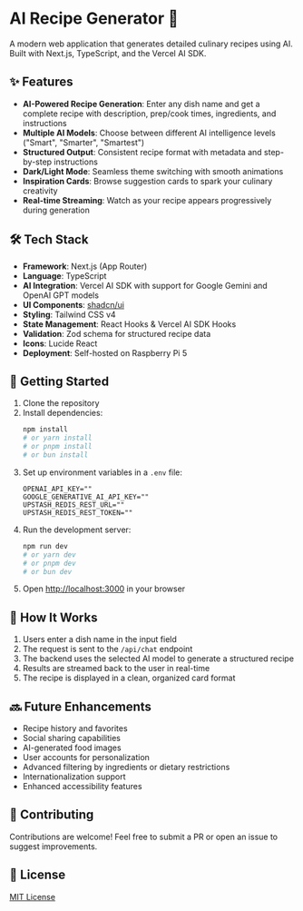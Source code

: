 # AI Recipe Generator 🍳

A modern web application that generates detailed culinary recipes using AI. Built with Next.js, TypeScript, and the Vercel AI SDK.

## ✨ Features

- **AI-Powered Recipe Generation**: Enter any dish name and get a complete recipe with description, prep/cook times, ingredients, and instructions
- **Multiple AI Models**: Choose between different AI intelligence levels ("Smart", "Smarter", "Smartest")
- **Structured Output**: Consistent recipe format with metadata and step-by-step instructions
- **Dark/Light Mode**: Seamless theme switching with smooth animations
- **Inspiration Cards**: Browse suggestion cards to spark your culinary creativity
- **Real-time Streaming**: Watch as your recipe appears progressively during generation

## 🛠️ Tech Stack

- **Framework**: Next.js (App Router)
- **Language**: TypeScript
- **AI Integration**: Vercel AI SDK with support for Google Gemini and OpenAI GPT models
- **UI Components**: [shadcn/ui](https://ui.shadcn.com/)
- **Styling**: Tailwind CSS v4
- **State Management**: React Hooks & Vercel AI SDK Hooks
- **Validation**: Zod schema for structured recipe data
- **Icons**: Lucide React
- **Deployment**: Self-hosted on Raspberry Pi 5

## 🚀 Getting Started

1. Clone the repository
2. Install dependencies:
   ```bash
   npm install
   # or yarn install
   # or pnpm install
   # or bun install
   ```
3. Set up environment variables in a `.env` file:
   ```
   OPENAI_API_KEY=""
   GOOGLE_GENERATIVE_AI_API_KEY=""
   UPSTASH_REDIS_REST_URL=""
   UPSTASH_REDIS_REST_TOKEN=""
   ```
4. Run the development server:
   ```bash
   npm run dev
   # or yarn dev
   # or pnpm dev
   # or bun dev
   ```
5. Open [http://localhost:3000](http://localhost:3000) in your browser

## 📌 How It Works

1. Users enter a dish name in the input field
2. The request is sent to the `/api/chat` endpoint
3. The backend uses the selected AI model to generate a structured recipe
4. Results are streamed back to the user in real-time
5. The recipe is displayed in a clean, organized card format

## 🔜 Future Enhancements

- Recipe history and favorites
- Social sharing capabilities
- AI-generated food images
- User accounts for personalization
- Advanced filtering by ingredients or dietary restrictions
- Internationalization support
- Enhanced accessibility features

## 🤝 Contributing

Contributions are welcome! Feel free to submit a PR or open an issue to suggest improvements.

## 📄 License

[MIT License](LICENSE)
